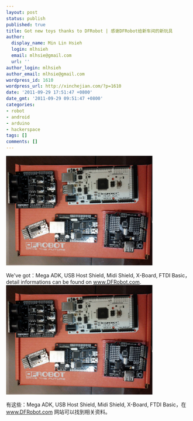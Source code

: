 ```yaml
---
layout: post
status: publish
published: true
title: Got new toys thanks to DFRobot | 感谢DFRobot给新车间的新玩具
author:
  display_name: Min Lin Hsieh
  login: mlhsieh
  email: mlhsie@gmail.com
  url: ''
author_login: mlhsieh
author_email: mlhsie@gmail.com
wordpress_id: 1610
wordpress_url: http://xinchejian.com/?p=1610
date: '2011-09-29 17:51:47 +0800'
date_gmt: '2011-09-29 09:51:47 +0800'
categories:
- robot
- android
- arduino
- hackerspace
tags: []
comments: []
---
```

<p><!--:en--><img width="400" height="300" src="/uploads/2011/09/IMG_20110929_162736.jpg" alt="New toys" /></p>
<p>We've got：Mega ADK, USB Host Shield, Midi Shield, X-Board, FTDI Basic，detail informations can be found on <a href="www.DFRobot.com">www.DFRobot.com</a>.<!--:--><!--:zh--><img width="400" height="300" src="/uploads/2011/09/IMG_20110929_162736.jpg" alt="New toys" /></p>
<p>有这些：Mega ADK, USB Host Shield, Midi Shield, X-Board, FTDI Basic，在<a href="www.DFRobot.com">www.DFRobot.com</a> 网站可以找到相关资料。<!--:--></p>

